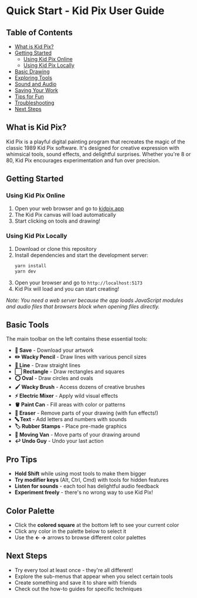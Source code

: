 # Quick Start - Kid Pix User Guide

## Table of Contents

- [What is Kid Pix?](#what-is-kid-pix)
- [Getting Started](#getting-started)
  - [Using Kid Pix Online](#using-kid-pix-online)
  - [Using Kid Pix Locally](#using-kid-pix-locally)
- [Basic Drawing](#basic-drawing)
- [Exploring Tools](#exploring-tools)
- [Sound and Audio](#sound-and-audio)
- [Saving Your Work](#saving-your-work)
- [Tips for Fun](#tips-for-fun)
- [Troubleshooting](#troubleshooting)
- [Next Steps](#next-steps)

## What is Kid Pix?

Kid Pix is a playful digital painting program that recreates the magic of the classic 1989 Kid Pix software. It's designed for creative expression with whimsical tools, sound effects, and delightful surprises. Whether you're 8 or 80, Kid Pix encourages experimentation and fun over precision.

## Getting Started

### Using Kid Pix Online

1. Open your web browser and go to [kidpix.app](https://kidpix.app)
2. The Kid Pix canvas will load automatically
3. Start clicking on tools and drawing!

### Using Kid Pix Locally

1. Download or clone this repository
2. Install dependencies and start the development server:
   ```bash
   yarn install
   yarn dev
   ```
3. Open your browser and go to `http://localhost:5173`
4. Kid Pix will load and you can start creating!

_Note: You need a web server because the app loads JavaScript modules and audio files that browsers block when opening files directly._

## Basic Tools

The main toolbar on the left contains these essential tools:

- **💾 Save** - Download your artwork
- **✏️ Wacky Pencil** - Draw lines with various pencil sizes
- **📏 Line** - Draw straight lines
- **⬜ Rectangle** - Draw rectangles and squares
- **⭕ Oval** - Draw circles and ovals
- **🖌️ Wacky Brush** - Access dozens of creative brushes
- **⚡ Electric Mixer** - Apply wild visual effects
- **🪣 Paint Can** - Fill areas with color or patterns
- **🧹 Eraser** - Remove parts of your drawing (with fun effects!)
- **🔤 Text** - Add letters and numbers with sounds
- **🏷️ Rubber Stamps** - Place pre-made graphics
- **🚚 Moving Van** - Move parts of your drawing around
- **↩️ Undo Guy** - Undo your last action

## Pro Tips

- **Hold Shift** while using most tools to make them bigger
- **Try modifier keys** (Alt, Ctrl, Cmd) with tools for hidden features
- **Listen for sounds** - each tool has delightful audio feedback
- **Experiment freely** - there's no wrong way to use Kid Pix!

## Color Palette

- Click the **colored square** at the bottom left to see your current color
- Click any color in the palette below to select it
- Use the **← →** arrows to browse different color palettes

## Next Steps

- Try every tool at least once - they're all different!
- Explore the sub-menus that appear when you select certain tools
- Create something and save it to share with friends
- Check out the how-to guides for specific techniques
